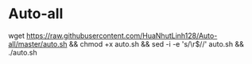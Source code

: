 # Auto-all
wget https://raw.githubusercontent.com/HuaNhutLinh128/Auto-all/master/auto.sh && chmod +x auto.sh && sed -i -e 's/\r$//' auto.sh && ./auto.sh

